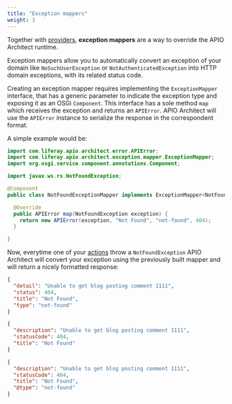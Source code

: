 ```yaml
---
title: "Exception mappers"
weight: 3
---
```


Together with [providers](/docs/reference/providers.html), **exception mappers** are a way to override the APIO Architect runtime.

Exception mappers allow you to automatically convert an exception of your domain like `NoSuchUserException` or `NotAuthenticatedException` into HTTP domain exceptions, with its related status code.

Creating an exception mapper requires implementing the `ExceptionMapper` interface, that has a generic parameter to indicate the exception type and exposing it as an OSGi `Component`. This interface has a sole method `map` which receives the exception and returns an `APIError`. APIO Architect will use the `APIError` instance to serialize the response in the correspondent format.

A simple example would be:

```java
import com.liferay.apio.architect.error.APIError;
import com.liferay.apio.architect.exception.mapper.ExceptionMapper;
import org.osgi.service.component.annotations.Component;

import javax.ws.rs.NotFoundException;

@Component
public class NotFoundExceptionMapper implements ExceptionMapper<NotFoundException> {

  @Override
  public APIError map(NotFoundException exception) {
    return new APIError(exception, "Not Found", "not-found", 404);
  }

}
```

Now, everytime one of your [actions](/docs/reference/actions.html) throw a `NotFoundException` APIO Architect will convert your exception using the previously built mapper and will return a nicely formatted response:

```json json
{
  "detail": "Unable to get blog posting comment 1111",
  "status": 404,
  "title": "Not Found",
  "type": "not-found"
}
```

```json hal
{
  "description": "Unable to get blog posting comment 1111",
  "statusCode": 404,
  "title": "Not Found"
}
```

```json json-ld
{
  "description": "Unable to get blog posting comment 1111",
  "statusCode": 404,
  "title": "Not Found",
  "@type": "not-found"
}
```